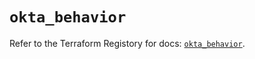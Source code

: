# `okta_behavior`

Refer to the Terraform Registory for docs: [`okta_behavior`](https://registry.terraform.io/providers/okta/okta/4.6.2/docs/resources/behavior).
